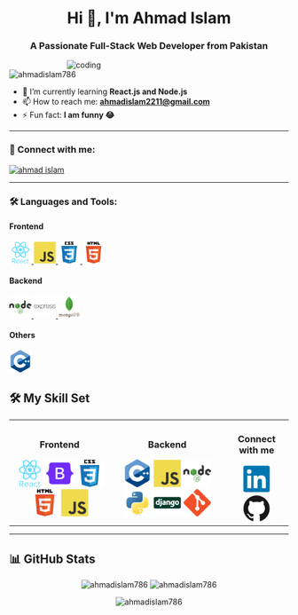 <h1 align="center">Hi 👋, I'm Ahmad Islam</h1>
<h3 align="center">A Passionate Full-Stack Web Developer from Pakistan</h3>

<img align="right" alt="coding" width="400" src="https://user-images.githubusercontent.com/55389276/140866485-8fb1c876-9a8f-4d6a-98dc-08c4981eaf70.gif">

<p align="left"> <img src="https://komarev.com/ghpvc/?username=ahmadislam786&label=Profile%20views&color=0e75b6&style=flat" alt="ahmadislam786" /> </p>

- 🌱 I’m currently learning **React.js and Node.js**
- 📫 How to reach me: **ahmadislam2211@gmail.com**
- ⚡ Fun fact: **I am funny 😂**

---

### 🔗 Connect with me:
<p align="left">
  <a href="https://www.linkedin.com/in/ahmadislam" target="blank">
    <img align="center" src="https://raw.githubusercontent.com/rahuldkjain/github-profile-readme-generator/master/src/images/icons/Social/linked-in-alt.svg" alt="ahmad islam" height="30" width="40" />
  </a>
</p>

---

### 🛠 Languages and Tools:
#### Frontend
<p align="left">
  <a href="https://reactjs.org/" target="_blank" rel="noreferrer">
    <img src="https://raw.githubusercontent.com/devicons/devicon/master/icons/react/react-original-wordmark.svg" alt="react" width="40" height="40"/>
  </a>
  <a href="https://developer.mozilla.org/en-US/docs/Web/JavaScript" target="_blank" rel="noreferrer">
    <img src="https://raw.githubusercontent.com/devicons/devicon/master/icons/javascript/javascript-original.svg" alt="javascript" width="40" height="40"/>
  </a>
  <a href="https://www.w3schools.com/css/" target="_blank" rel="noreferrer">
    <img src="https://raw.githubusercontent.com/devicons/devicon/master/icons/css3/css3-original-wordmark.svg" alt="css3" width="40" height="40"/>
  </a>
  <a href="https://www.w3.org/html/" target="_blank" rel="noreferrer">
    <img src="https://raw.githubusercontent.com/devicons/devicon/master/icons/html5/html5-original-wordmark.svg" alt="html5" width="40" height="40"/>
  </a>
</p>

#### Backend
<p align="left">
  <a href="https://nodejs.org" target="_blank" rel="noreferrer">
    <img src="https://raw.githubusercontent.com/devicons/devicon/master/icons/nodejs/nodejs-original-wordmark.svg" alt="nodejs" width="40" height="40"/>
  </a>
  <a href="https://expressjs.com" target="_blank" rel="noreferrer">
    <img src="https://raw.githubusercontent.com/devicons/devicon/master/icons/express/express-original-wordmark.svg" alt="express" width="40" height="40"/>
  </a>
  <a href="https://www.mongodb.com/" target="_blank" rel="noreferrer">
    <img src="https://raw.githubusercontent.com/devicons/devicon/master/icons/mongodb/mongodb-original-wordmark.svg" alt="mongodb" width="40" height="40"/>
  </a>
</p>

#### Others
<p align="left">
  <a href="https://www.w3schools.com/cpp/" target="_blank" rel="noreferrer">
    <img src="https://raw.githubusercontent.com/devicons/devicon/master/icons/cplusplus/cplusplus-original.svg" alt="cplusplus" width="40" height="40"/>
  </a>
</p>

## 🛠 My Skill Set

<div align="center">
  <table>
    <tr>
      <td align="center">
        <h3>Frontend</h3>
        <img src="https://raw.githubusercontent.com/devicons/devicon/master/icons/react/react-original-wordmark.svg" alt="React" width="50" height="50" />
        <img src="https://raw.githubusercontent.com/devicons/devicon/master/icons/bootstrap/bootstrap-plain.svg" alt="Bootstrap" width="50" height="50" />
        <img src="https://raw.githubusercontent.com/devicons/devicon/master/icons/css3/css3-original-wordmark.svg" alt="CSS3" width="50" height="50" />
        <img src="https://raw.githubusercontent.com/devicons/devicon/master/icons/html5/html5-original-wordmark.svg" alt="HTML5" width="50" height="50" />
        <img src="https://raw.githubusercontent.com/devicons/devicon/master/icons/javascript/javascript-original.svg" alt="JavaScript" width="50" height="50" />
      </td>
      <td align="center">
        <h3>Backend</h3>
        <img src="https://raw.githubusercontent.com/devicons/devicon/master/icons/cplusplus/cplusplus-original.svg" alt="C++" width="50" height="50" />
        <img src="https://raw.githubusercontent.com/devicons/devicon/master/icons/javascript/javascript-original.svg" alt="JavaScript" width="50" height="50" />
        <img src="https://raw.githubusercontent.com/devicons/devicon/master/icons/nodejs/nodejs-original-wordmark.svg" alt="Node.js" width="50" height="50" />
        <img src="https://raw.githubusercontent.com/devicons/devicon/master/icons/python/python-original.svg" alt="Python" width="50" height="50" />
        <img src="https://raw.githubusercontent.com/devicons/devicon/master/icons/django/django-original.svg" alt="Django" width="50" height="50" />
        <img src="https://raw.githubusercontent.com/devicons/devicon/master/icons/git/git-original.svg" alt="Git" width="50" height="50" />
      </td>
      <td align="center">
        <h3>Connect with me</h3>
        <a href="https://www.linkedin.com/in/ahmadislam" target="_blank">
          <img src="https://raw.githubusercontent.com/devicons/devicon/master/icons/linkedin/linkedin-original.svg" alt="LinkedIn" width="50" height="50" />
        </a>
        <a href="https://github.com/ahmadislam786" target="_blank">
          <img src="https://raw.githubusercontent.com/devicons/devicon/master/icons/github/github-original.svg" alt="GitHub" width="50" height="50" />
        </a>
      </td>
    </tr>
  </table>
</div>

---

## 📊 GitHub Stats

<p align="center">
  <img src="https://github-readme-stats.vercel.app/api?username=ahmadislam786&show_icons=true&locale=en" alt="ahmadislam786" />
  <img src="https://github-readme-streak-stats.herokuapp.com/?user=ahmadislam786&" alt="ahmadislam786" />
</p>

<p align="center">
  <img src="https://komarev.com/ghpvc/?username=ahmadislam786&label=Profile%20views&color=0e75b6&style=flat" alt="ahmadislam786" />
</p>
